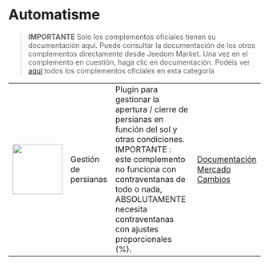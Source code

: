 
# Automatisme


>**IMPORTANTE**
>Solo los complementos oficiales tienen su documentación aquí. Puede consultar la documentación de los otros complementos directamente desde Jeedom Market. Una vez en el complemento en cuestión, haga clic en documentación.
>Podéis ver [aquí](https://market.jeedom.com/index.php?v=d&p=market&type=plugin&categorie=automatisation) todos los complementos oficiales en esta categoría


| | | | |
|--- | --- | --- | ---|
|<img src="sunshutter/sunshutter_icon.png" class="pluginLogo" width="100" />|Gestión de persianas|Plugin para gestionar la apertura / cierre de persianas en función del sol y otras condiciones. IMPORTANTE : este complemento no funciona con contraventanas de todo o nada, ABSOLUTAMENTE necesita contraventanas con ajustes proporcionales (%).|[Documentación](sunshutter/index.md)<br/>[Mercado](https://market.jeedom.com/index.php?v=d&p=market_display&id=3793)<br/>[Cambios](sunshutter/changelog.md)|
